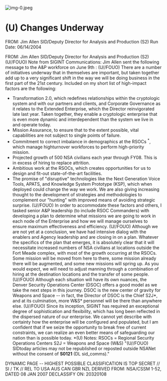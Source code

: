 ![img-0.jpeg](img-0.jpeg)

# (U) Changes Underway 

FROM: Jim Allen
SID/Deputy Director for Analysis and Production (S2)
Run Date: 06/14/2004

FROM: Jim Allen
SID/Deputy Director for Analysis and Production (S2)
(U//FOUO) Note from SIGINT Communications: Jim Allen sent the following message to the A\&P workforce on June 9th :
(U//FOUO) There are a number of initiatives underway that in themselves are important, but taken together add up to a very significant shift in the way we will be doing business in the first part of the 21st century. Included on my short list of high-impact factors are the following:

- Transformation 2.0, which redefines relationships within the cryptologic system and with our partners and clients, and Corporate Governance as it relates to the Extended Enterprise, which the Director reinvigorated late last year. Taken together, they enable a cryptologic enterprise that is even more dynamic and interdependent than the system we live in and operate today.
- Mission Assurance, to ensure that to the extent possible, vital capabilities are not subject to single points of failure.
- Commitment to correct imbalance in demographics at the RSOCs ${ }^{*}$, which manage highturnover workforces to perform high-priority mission.
- Projected growth of 500 NSA civilians each year through FY08. This is in excess of hiring to replace attrition.
- Ambitious work at the RSOCs, which creates opportunities for us to design and fit-out state-of-the-art facilities.
- The promise of "disruptive" technologies like the Next Generation Voice Tools, APATS, and Knowledge System Prototype (KSP), which when deployed could change the way we work. We are also giving increasing thought to the development of strategies and methodologies to complement our "hunting" with improved means of avoiding strategic surprise.
(U//FOUO) In order to accommodate these factors and others, I tasked senior A\&P leadership (to include RSOC Commanders) with developing a plan to determine what missions we are going to work in each node of the Enterprise and how we will manage ourselves to ensure maximum effectiveness and efficiency.
(U//FOUO) Although we are not yet at a conclusion, we have had intensive dialog with the enablers and Agency leadership and are closing in on a plan. Whatever the specifics of the plan that emerges, it is absolutely clear that it will necessitate increased numbers of NSA civilians at locations outside the Fort Meade complex, with most of the growth occurring at the RSOCs. Some mission will be moved from here to there, some mission already there will be augmented, and some new missions will spring up. As you would expect, we will need to adjust manning through a combination of hiring at the destination locations and the transfer of some people.
(U//FOUO) Although each situation will have its own nuances, the Denver Security Operations Center (DSOC) offers a good model as we take the next steps in this journey. DSOC is the new center of gravity for Weapons and Space -- in fact, the Director of DSOC is the Chief S2J*, and at its culmination, more W\&S* personnel will be there than anywhere else.
(U//FOUO) Since its inception, SIGINT has required an exceptional degree of sophistication and flexibility, which has long been reflected in the dispersed nature of our enterprise. We cannot yet describe with certainty how the enterprise will be configured and populated, but I am confident that if we seize the opportunity to break free of current constraints, we can realize an even better means of safeguarding our nation than is possible today.
*(U) Notes:
RSOCs = Regional Security Operations Centers
S2J = Weapons and Space (W\&S)
"(U//FOUO) SIDtoday articles may not be republished or reposted outside NSANet without the consent of $\mathbf{S 0 1 2 1}$ (DL sid_comms)."

DYNAMIC PAGE -- HIGHEST POSSIBLE CLASSIFICATION IS TOP SECRET // SI / TK // REL TO USA AUS CAN GBR NZL DERIVED FROM: NSA/CSSM 1-52, DATED 08 JAN 2007 DECLASSIFY ON: 20320108
